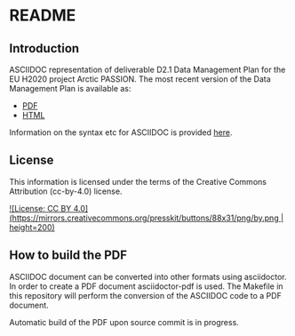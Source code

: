 # README

## Introduction
ASCIIDOC representation of deliverable D2.1 Data Management Plan for the EU H2020 project Arctic PASSION. The most recent version of the Data Management Plan is available as:

- [PDF](https://github.com/ArcticPASSION/DataManagementPlan/blob/main/ap-dmp.pdf)
- [HTML](https://htmlpreview.github.io/?https://github.com/ArcticPASSION/DataManagementPlan/blob/main/ap-dmp.html)

Information on the syntax etc for ASCIIDOC is provided [here](https://docs.asciidoctor.org/asciidoc/latest/).

## License
This information is licensed under the terms of the Creative Commons Attribution (cc-by-4.0) license. 

[![License: CC BY 4.0](https://mirrors.creativecommons.org/presskit/buttons/88x31/png/by.png | height=200)](https://creativecommons.org/licenses/by/4.0/)

## How to build the PDF
ASCIIDOC document can be converted into other formats using asciidoctor. In order to create a PDF document asciidoctor-pdf is used. The Makefile in this repository will perform the conversion of the ASCIIDOC code to a PDF document.

Automatic build of the PDF upon source commit is in progress.
